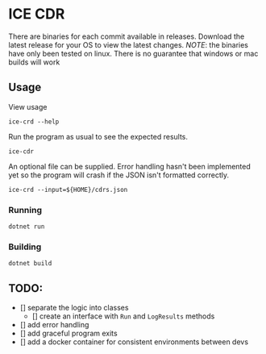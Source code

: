 # ICE CDR

There are binaries for each commit available in releases. Download the latest release for your OS to view the latest changes. *NOTE*: the binaries have only been tested on linux. There is no guarantee that windows or mac builds will work

## Usage

View usage
```
ice-crd --help
```

Run the program as usual to see the expected results.
```
ice-cdr
```

An optional file can be supplied. Error handling hasn't been implemented yet so the program will crash if the JSON isn't formatted correctly.
```
ice-crd --input=${HOME}/cdrs.json
```


### Running

```
dotnet run
```

### Building

```
dotnet build
```

## TODO:
- [] separate the logic into classes
    - [] create an interface with `Run` and `LogResults` methods
- [] add error handling
- [] add graceful program exits
- [] add a docker container for consistent environments between devs
